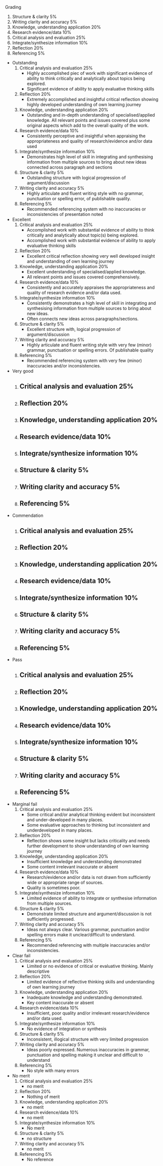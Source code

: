 
Grading
1. Structure & clarity 5%
2. Writing clarity and accuracy 5%
3. Knowledge, understanding application 20%
4. Research evidence/data 10%
5. Critical analysis and evaluation 25%
6. Integrate/synthesize information 10%
7. Reflection 20%
8. Referencing 5%

- Outstanding
	1. Critical analysis and evaluation 25%
		- Highly accomplished piec of work with significant evidence of ability to think critically and analytically about topics being explored.
		- Significant evidence of ability to apply evaluative thinking skills
	1. Reflection 20%
		- Extremely accomplished and insightful critical reflection showing highly developed understanding of own learning journey
	2. Knowledge, understanding application 20%
		- Outstanding and in-depth understanding of specialised/applied knowledge. All relevant points and issues covered plus some original aspects which add to the overall quality of the work.
	3. Research evidence/data 10%
		- Consistently perceptive and insightful when appraising the appropriateness and quality of research/evidence and/or data used
	4. Integrate/synthesize information 10%
		- Demonstrates high level of skill in integrating and synthesising information from multiple sources to bring about new ideas connected across paragraph and sections
	5. Structure & clarity 5%
		- Outstanding structure with logical progression of argument/discussion
	6. Writing clarity and accuracy 5%
		- Highly articulate and fluent writing style with no grammar, punctuation or spelling error, of publishable quality.
	7. Referencing 5%
		- Recommended referencing system with no inaccuracies or inconsistencies of presentation noted
- Excellent
	1. Critical analysis and evaluation 25%
		- Accomplished work with substantial evidence of ability to think critically and analytically about topic(s) being explored.
		- Accomplished work with substantial evidence of ability to apply evaluative thinking skills
	2. Reflection 20%
		- Excellent critical reflection showing very well developed insight and understanding of own learning journey
	3. Knowledge, understanding application 20%
		- Excellent understanding of specialised/applied knowledge.  
		- All relevant points and issues covered comprehensively.
	4. Research evidence/data 10%
		- Consistently and accurately appraises the appropriateness and quality of research evidence and/or data used.
	5. Integrate/synthesize information 10%
		- Consistently demonstrates a high level of skill in integrating and synthesising information from multiple sources to bring about new ideas.  
		- Often connects new ideas across paragraphs/sections.
	6. Structure & clarity 5%
		- Excellent structure with, logical progression of argument/discussion
	7. Writing clarity and accuracy 5%
		- Highly articulate and fluent writing style with very few (minor) grammar, punctuation or spelling errors. Of publishable quality
	8. Referencing 5%
		- Recommended referencing system with very few (minor) inaccuracies and/or inconsistencies.
- Very good
	1. Critical analysis and evaluation 25%
		- 
	2. Reflection 20%
		- 
	3. Knowledge, understanding application 20%
		- 
	4. Research evidence/data 10%
		- 
	5. Integrate/synthesize information 10%
		- 
	6. Structure & clarity 5%
		- 
	7. Writing clarity and accuracy 5%
		- 
	8. Referencing 5%
		- 
- Commendation
	1. Critical analysis and evaluation 25%
		- 
	2. Reflection 20%
		- 
	3. Knowledge, understanding application 20%
		- 
	4. Research evidence/data 10%
		- 
	5. Integrate/synthesize information 10%
		- 
	6. Structure & clarity 5%
		- 
	7. Writing clarity and accuracy 5%
		- 
	8. Referencing 5%
		- 
- Pass
	1. Critical analysis and evaluation 25%
		- 
	2. Reflection 20%
		- 
	3. Knowledge, understanding application 20%
		- 
	4. Research evidence/data 10%
		- 
	5. Integrate/synthesize information 10%
		- 
	6. Structure & clarity 5%
		- 
	7. Writing clarity and accuracy 5%
		- 
	8. Referencing 5%
		- 
- Marginal fail
	1. Critical analysis and evaluation 25%
		- Some critical and/or analytical thinking evident but inconsistent and under-developed in many places.
		- Some evaluative approaches to thinking but inconsistent and underdeveloped in many places.
	1. Reflection 20%
		- Reflection shows some insight but lacks criticality and needs further development to show understanding of own learning journey
	2. Knowledge, understanding application 20%
		- Insufficient knowledge and understanding demonstrated
		- Some content irrelevant inaccurate or absent
	3. Research evidence/data 10%
		- Research/evidence and/or data is not drawn from sufficiently wide or appropriate range of sources.
		- Quality is sometimes poor.
	4. Integrate/synthesize information 10%
		- Limited evidence of ability to integrate or synthesise information from multiple sources.
	5. Structure & clarity 5%
		- Demonstrate limited structure and argument/discussion is not sufficiently progressed.
	6. Writing clarity and accuracy 5%
		- Ideas not always clear.  Various grammar, punctuation and/or spelling errors make it unclear/difficult to understand.
	7. Referencing 5%
		- Recommended referencing with multiple inaccuracies and/or inconsistencies.
- Clear fail
	1. Critical analysis and evaluation 25%
		- Limited or no evidence of critical or evaluative thinking.  Mainly descriptive
	2. Reflection 20%
		- Limited evidence of reflective thinking skills and understanding of own learning journey
	3. Knowledge, understanding application 20%
		- Inadequate knowledge and understanding demonstrated. 
		- Key content inaccurate or absent
	1. Research evidence/data 10%
		- Insufficient, poor quality and/or irrelevant research/evidence and/or data used.
	2. Integrate/synthesize information 10%
		- No evidence of integration or synthesis
	3. Structure & clarity 5%
		- Inconsistent, illogical structure with very limited progression
	4. Writing clarity and accuracy 5%
		- Ideas poorly expressed. Numerous inaccuracies in grammar, punctuation and spelling making it unclear and difficult to understand
	5. Referencing 5%
		- No style with many errors
- No merit
	1. Critical analysis and evaluation 25%
		- no merit
	2. Reflection 20%
		- Nothing of merit
	3. Knowledge, understanding application 20%
		- no merit
	4. Research evidence/data 10%
		- no merit
	5. Integrate/synthesize information 10%
		- No merit
	6. Structure & clarity 5%
		- no structure
	7. Writing clarity and accuracy 5%
		- no merit
	8. Referencing 5%
		- No reference
